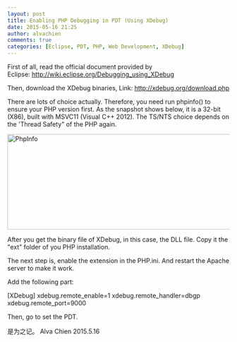```yaml
---
layout: post
title: Enabling PHP Debugging in PDT (Using XDebug)
date: 2015-05-16 21:25
author: alvachien
comments: true
categories: [Eclipse, PDT, PHP, Web Development, XDebug]
---
```

First of all, read the official document provided by Eclipse: http://wiki.eclipse.org/Debugging_using_XDebug

Then, download the XDebug binaries, Link: http://xdebug.org/download.php

There are lots of choice actually. Therefore, you need run phpinfo() to ensure your PHP version first. As the snapshot shows below, it is a 32-bit (X86), built with MSVC11 (Visual C++ 2012). The TS/NTS choice depends on the 'Thread Safety" of the PHP again.

<a href="http://www.alvachien.com/alvablog/wp-content/uploads/2015/05/PhpInfo.jpg"><img class="alignnone size-full wp-image-1778" src="http://www.alvachien.com/alvablog/wp-content/uploads/2015/05/PhpInfo.jpg" alt="PhpInfo" width="935" height="216" /></a>

After you get the binary file of XDebug, in this case, the DLL file. Copy it the "ext" folder of you PHP installation.

The next step is, enable the extension in the PHP.ini. And restart the Apache server to make it work.

Add the following part:

[XDebug]
xdebug.remote_enable=1
xdebug.remote_handler=dbgp
xdebug.remote_port=9000

Then, go to set the PDT.

是为之记。
Alva Chien
2015.5.16
